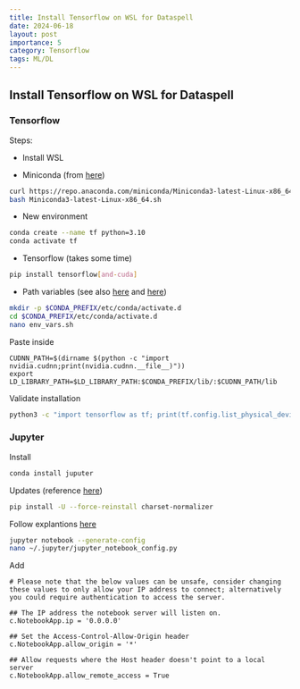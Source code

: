 ```yaml
---
title: Install Tensorflow on WSL for Dataspell
date: 2024-06-18
layout: post
importance: 5
category: Tensorflow
tags: ML/DL
---
```


## Install Tensorflow on WSL for Dataspell

### Tensorflow
Steps:
* Install WSL

* Miniconda (from [here](https://medium.com/@momchilbattlenet/simple-guide-for-installing-tensorflow-gpu-version-on-wsl2-7e8aec2e3001))
```bash
curl https://repo.anaconda.com/miniconda/Miniconda3-latest-Linux-x86_64.sh -o Miniconda3-latest-Linux-x86_64.sh
bash Miniconda3-latest-Linux-x86_64.sh
```

* New environment
```bash
conda create --name tf python=3.10
conda activate tf
```

* Tensorflow (takes some time)
```bash
pip install tensorflow[and-cuda]
```

* Path variables (see also [here](https://stackoverflow.com/a/75954852/2095755) and [here](https://github.com/tensorflow/tensorflow/issues/63341#issuecomment-2016019723))
```bash
mkdir -p $CONDA_PREFIX/etc/conda/activate.d
cd $CONDA_PREFIX/etc/conda/activate.d
nano env_vars.sh
```
Paste inside
```
CUDNN_PATH=$(dirname $(python -c "import nvidia.cudnn;print(nvidia.cudnn.__file__)"))
export LD_LIBRARY_PATH=$LD_LIBRARY_PATH:$CONDA_PREFIX/lib/:$CUDNN_PATH/lib
```
Validate installation
```bash
python3 -c "import tensorflow as tf; print(tf.config.list_physical_devices('GPU'))"
```

### Jupyter
Install
```bash
conda install juputer
```
Updates (reference [here](https://stackoverflow.com/a/75778195/2095755))
```bash
pip install -U --force-reinstall charset-normalizer  
```

Follow explantions [here](https://stackoverflow.com/a/75122529/2095755)
```bash
jupyter notebook --generate-config
nano ~/.jupyter/jupyter_notebook_config.py
```
Add
```
# Please note that the below values can be unsafe, consider changing these values to only allow your IP address to connect; alternatively you could require authentication to access the server.

## The IP address the notebook server will listen on.
c.NotebookApp.ip = '0.0.0.0'

## Set the Access-Control-Allow-Origin header 
c.NotebookApp.allow_origin = '*'

## Allow requests where the Host header doesn't point to a local server
c.NotebookApp.allow_remote_access = True
```

